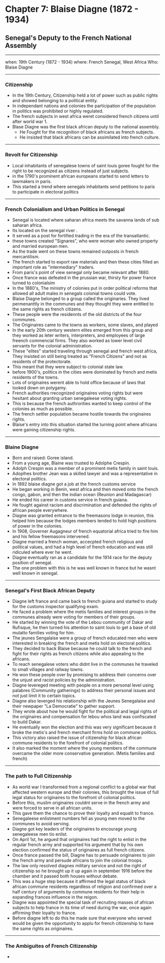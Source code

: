 # Chapter 7: Blaise Diagne (1872 - 1934)
## Senegal's Deputy to the French National Assembly

---
when: 19th Century (1872 - 1934)
where: French Senegal, West Africa
Who: Blaise Diagne 

---

### Citizenship
- In the 19th Century, Citizenship held a lot of power such as public rights and showed belonging to a political entity.
- In independant nations and colonies the participation of the population in politics was prohibited or highly regulated. 
- The french subjects in west africa weret considered french citizens until after world war 1. 
- Blase Diagne was the first black african deputy to the national assembly.
    - He Fought for the recognition of black africans as french subjects.
    - He insisted that black africans can be assimilated into french culture.

---

### Revolt for Citizenship
- Local inhabitants of senegalese towns of saint louis goree fought for the right to be recognized as citizens instead of just subjects.
- in the 1790's prominent african europeans started to send letters to lawmakers in paris.
- This started a trend where senegals inhabitants send petitions to paris to participate in electoral politics 

---

### French Colonialism and Urban Politics in Senegal
- Senegal is located where saharan africa meets the savanna lands of sub saharan africa.
- Its located on the senegal river .
- It served as a post for fortified trading in the era of the transatlantic. 
- these towns created "Signares", who were woman who owned property and married european men.
- As the trade went on these towns remained outposts in french mercantilism. 
- The french started to export raw materials and then these cities filled an important role as "intermediary" traders.
- From paris's point of view senegal only became relevant after 1880.
- Once france was defeated in the prussian war, thirsty for power france turned to colonialsim 
- In the 1880's, The ministry of colonies put in order political reforms that allowed all adult males in senegals colonial towns could vote. 
- Blaise Diagne belonged to a group called the originaries. They lived permenanttly in the communes and they thought they were entitled to the same rights as french citizens. 
- These people were the residennts of the old districts of the four communes.
- The Originaires came to the towns as workers, some slaves, and played 
- In the early 20th century western elites emerged from this group and they worked as leter writers, interpreters, and employees of large freench commencial firms. They also worked as lower level civil servants for the colonial administration.
- These "elites" started traveling through senegal and french west africa, They insisted on still being treated as "French Citizens" and not as residents of the protectorate.
- This meant that they were subject to colonial state law.
- before 1900's, politics in the cities were dominated by french and metis residents of the towns. 
- Lots of originaires werent able to hold office because of laws that looked down on polygamy. 
- French authorities rrecognized originaires voting rights but were hesitant about granting urban senegaleese voting rights.
- This is because the  french authrorities wanted to keep control of the colonies as much as possible.
- The french settler population became hostile towards the originaires rights.
- Blaise's entry into this situation started the turning point where africans were gaining citizenship rights.

--- 

### Blaine Diagne
- Born and raised: Goree island.
- From a young age, Blaine was trusted to Adolphe Crespin.
- Adolph Crespin was a member of a prominent metis family in saint louis.
- Adoplhes brother Jean was a skilled lawyer and was a representative in electoral politics. 
- In 1892 blaise diagne got a job at the french customs service 
- He began working in Benin, west africa and then moved onto the french congo, gabon, and then the indian ocean (Reunion and Madagascar)
- He ended his career in customs service in french guiana.
- He fought against racism and discrimination and defended the rights of african people everywhere. 
- Diagne was granted entrance to the freemasons lodge in reunion, this helped him because the lodges members tended to hold high positions of power in the colonies. 
- In 1908, Governer Augagneur of french equatorial africa tried to fire him and his fellow freemasons intervened.
- Diagne married a french woman, accecpted french religious and political values, and had a high level of french education and was still ridiculed where ever he went.
- Diagne eventually ran as a candidate for the 1914 race for the deputy position of senegal. 
- The one problem with this is he was well known in france but he wasnt well known in senegal. 

--- 

### Senegal's First Black African Deputy
- Diagne left france and came back to french guiana and started to study for the customs inspector qualifying exam.
- He faced a problem where the metis families and interest groups in the communes already were voting for members of their groups.
- He started by winning the vote of the Lebou community of Dakar and Rufisque, he then turned his attention to saint louis to get a base of old mulatto families voting for him. 
- The jeunes Sengalaise were a group of french educated men who were interested in breaking the french and metis hold on electoral politics. 
- They decided to back Blaise because he could talk to the french and fight for their rights as french citizens while also appealing to the africans.
- To reach senegalese voters who didnt live in the communes he traveled to small villages and railway towns.
- He won these people over by promising to address their concerns over the unjust and racist policies by the administration.
- Diagne levereged meeting with people on a more personal level using palabres (Community gatherings) to address their personal issues and not just limit it to certain topics.
- Diagne also leverged his relationship with the Jeunes Senegalaise and their newpaper "La Democratie" to gather support.
- They wrote about how he would fight for the political and legal rights of the originaires  and compensation for lebou whos land was confiscated to build Dakar. 
- He eventually won the election and this was very significant because it broke the metis's and french merchant firms hold on commune politics. 
- This victory also raised the issue of citizenship for black african commune residents to the forefront of colonial politics.
- It also marked the moment where the young members of the commune overcame the older more conservative generation. (Metis families and french)

---

### The path to Full Citizenship
- As world war I transformed from a regional conflict to a global war that affected western europe and their colonies, this brought the issue of full legal status for originaires to the forefront of colonial politics. 
- Before this, muslim originaires couldnt serve in the french army and were forced to serve in all african units. 
- This gave them the chance to prove their loyalty and equalit to france. 
- Senegaleese enlistment numbers fell as young men moved to the communes to avoid serving.
- Diagne got key leaders of the originaires to encourage young senegaleese men tio enlist.
- On April 1st, he argued that originaires had the right to enlist in the regular french army and supported his argument that by his own election confirmed the status of originaires as full french citizens. 
- Once france passed the bill, Diagne has to persuade originaires to join the french army and persude africans to join the colonial troops. 
- The law only resolved diagnes military service and not the right of citizenship so he brought up it up again in september 1916 before the chamber and it passed both houses without debate. 
- This was a huge step because it affirmed the legal status of black african commune residents regardless of religion and confirmed over a half century of arguments by commune residents for their help in expanding frances influence in the reigon.
- Diagne was appointed the special task of recruiting masses of african subjects to help france in its time of need during the war, once again affirming their loyalty to france. 
- Before diagne left to do this he made sure that everyone who served would be given the opportunity to applu for french citizenship to have the same rights as originaires.

--- 

### The Ambiguites of French Citizenship
- 

